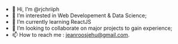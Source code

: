 - 👋 Hi, I’m @rjchriiph
- 👀 I’m interested in Web Developement & Data Science;
- 🌱 I’m currently learning ReactJS
- 💞️ I’m looking to collaborate on major projects to gain experience;
- 📫 How to reach me : jeanroosjehu@gmail.com.

<!---
rjchriiph/rjchriiph is a ✨ special ✨ repository because its `README.md` (this file) appears on your GitHub profile.
You can click the Preview link to take a look at your changes.
--->
